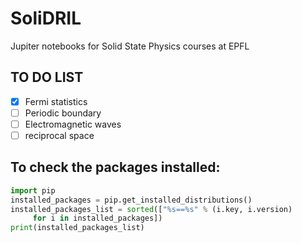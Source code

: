 # SoliDRIL
Jupiter notebooks for Solid State Physics courses at EPFL

## TO DO LIST

- [x] Fermi statistics
- [ ] Periodic boundary
- [ ] Electromagnetic waves
- [ ] reciprocal space 

## To check the packages installed:

```python
import pip
installed_packages = pip.get_installed_distributions()
installed_packages_list = sorted(["%s==%s" % (i.key, i.version)
     for i in installed_packages])
print(installed_packages_list)
```
